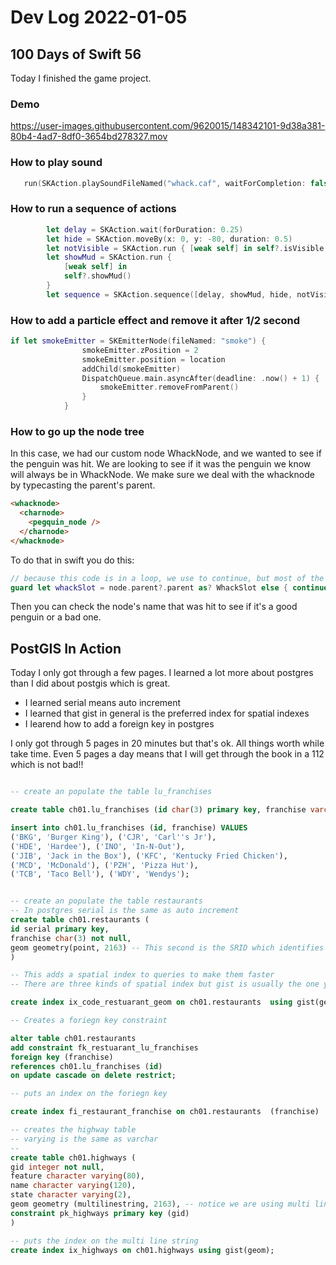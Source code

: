 # Dev Log 2022-01-05

## 100 Days of Swift 56

Today I finished the game project.  

### Demo

https://user-images.githubusercontent.com/9620015/148342101-9d38a381-80b4-4ad7-8df0-3654bd278327.mov

### How to play sound

```swift
   run(SKAction.playSoundFileNamed("whack.caf", waitForCompletion: false))
```

### How to run a sequence of actions

```swift
        let delay = SKAction.wait(forDuration: 0.25)
        let hide = SKAction.moveBy(x: 0, y: -80, duration: 0.5)
        let notVisible = SKAction.run { [weak self] in self?.isVisible = false}
        let showMud = SKAction.run {
            [weak self] in
            self?.showMud()
        }
        let sequence = SKAction.sequence([delay, showMud, hide, notVisible])
```

### How to add a particle effect and remove it after 1/2 second

```swift
if let smokeEmitter = SKEmitterNode(fileNamed: "smoke") {
                smokeEmitter.zPosition = 2
                smokeEmitter.position = location
                addChild(smokeEmitter)
                DispatchQueue.main.asyncAfter(deadline: .now() + 1) {
                    smokeEmitter.removeFromParent()
                }
            }
```

### How to go up the node tree

In this case, we had our custom node WhackNode, and we wanted to see if the penguin was hit.  We are looking to see if it was the penguin we know will always be in WhackNode.  We make sure we deal with the whacknode by typecasting the parent's parent.

```html
<whacknode>
  <charnode>
    <pegquin_node />
  </charnode>
</whacknode>
```

To do that in swift you do this:

```swift
// because this code is in a loop, we use to continue, but most of the time, I use return.
guard let whackSlot = node.parent?.parent as? WhackSlot else { continue }
```
Then you can check the node's name that was hit to see if it's a good penguin or a bad one.


## PostGIS In Action

Today I only got through a few pages.  I learned a lot more about postgres than I did about postgis which is great.

- I learned serial means auto increment
- I learned that gist in general is the preferred index for spatial indexes
- I learend how to add a foreign key in postgres

I only got through 5 pages in 20 minutes but that's ok.  All things worth while take time.  Even 5 pages a day means that I will get through the book in a 112 which is not bad!!

```sql

-- create an populate the table lu_franchises

create table ch01.lu_franchises (id char(3) primary key, franchise varchar(30));

insert into ch01.lu_franchises (id, franchise) VALUES
('BKG', 'Burger King'), ('CJR', 'Carl''s Jr'),
('HDE', 'Hardee'), ('INO', 'In-N-Out'),
('JIB', 'Jack in the Box'), ('KFC', 'Kentucky Fried Chicken'),
('MCD', 'McDonald'), ('PZH', 'Pizza Hut'),
('TCB', 'Taco Bell'), ('WDY', 'Wendys');


-- create an populate the table restaurants
-- In postgres serial is the same as auto increment
create table ch01.restaurants (
id serial primary key, 
franchise char(3) not null,
geom geometry(point, 2163) -- This second is the SRID which identifies the type of map
)

-- This adds a spatial index to queries to make them faster
-- There are three kinds of spatial index but gist is usually the one you want to use.

create index ix_code_restuarant_geom on ch01.restaurants  using gist(geom);

-- Creates a foriegn key constraint

alter table ch01.restaurants 
add constraint fk_restuarant_lu_franchises
foreign key (franchise)
references ch01.lu_franchises (id)
on update cascade on delete restrict;

-- puts an index on the foriegn key

create index fi_restaurant_franchise on ch01.restaurants  (franchise)

-- creates the highway table
-- varying is the same as varchar
-- 
create table ch01.highways (
gid integer not null,
feature character varying(80),
name character varying(120),
state character varying(2),
geom geometry (multilinestring, 2163), -- notice we are using multi lines and not points
constraint pk_highways primary key (gid)
)

-- puts the index on the multi line string
create index ix_highways on ch01.highways using gist(geom);
```
